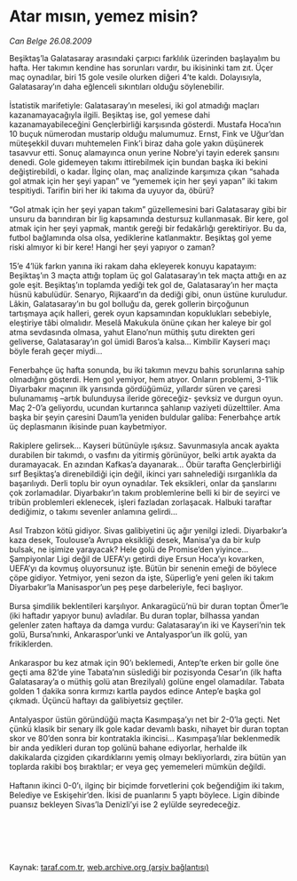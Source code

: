 # Atar mısın, yemez misin?

*Can Belge 26.08.2009*

<div class="taraf_structure_2col_1zq">
<div class="margen_n">



 <p>Beşiktaş’la Galatasaray arasındaki çarpıcı farklılık üzerinden başlayalım bu hafta. Her takımın kendine has sorunları vardır, bu ikisininki tam zıt. Üçer maç oynadılar, biri 15 gole vesile olurken diğeri 4’te kaldı. Dolayısıyla, Galatasaray’ın daha eğlenceli sıkıntıları olduğu söylenebilir. <br/><br/>İstatistik marifetiyle: Galatasaray’ın meselesi, iki gol atmadığı maçları kazanamayacağıyla ilgili. Beşiktaş ise, gol yemese dahi kazanamayabileceğini Gençlerbirliği karşısında gösterdi. Mustafa Hoca’nın 10 buçuk nümerodan mustarip olduğu malumumuz. Ernst, Fink ve Uğur’dan müteşekkil duvarı muhtemelen Fink’i biraz daha gole yakın düşünerek tasavvur etti. Sonuç alamayınca onun yerine Nobre’yi tayin ederek şansını denedi. Gole gidemeyen takımı ittirebilmek için bundan başka iki bekini değiştirebildi, o kadar. İlginç olan, maç analizinde karşımıza çıkan “sahada gol atmak için her şeyi yapan” ve “yememek için her şeyi yapan” iki takım tespitiydi. Tarifin biri her iki takıma da uyuyor da, öbürü? <br/><br/>“Gol atmak için her şeyi yapan takım” güzellemesini bari Galatasaray gibi bir unsuru da barındıran bir lig kapsamında destursuz kullanmasak. Bir kere, gol atmak için her şeyi yapmak, mantık gereği bir fedakârlığı gerektiriyor. Bu da, futbol bağlamında olsa olsa, yediklerine katlanmaktır. Beşiktaş gol yeme riski almıyor ki bir kere! Hangi her şeyi yapıyor o zaman? <br/><br/>15’e 4’lük farkın yanına iki rakam daha ekleyerek konuyu kapatayım: Beşiktaş’ın 3 maçta attığı toplam üç gol Galatasaray’ın tek maçta attığı en az gole eşit. Beşiktaş’ın toplamda yediği tek gol de, Galatasaray’ın her maçta hüsnü kabulüdür. Senaryo, Rijkaard’ın da dediği gibi, onun üstüne kuruludur. Lâkin, Galatasaray’ın bu gol bolluğu da, gerek gollerin birçoğunun tartışmaya açık halleri, gerek oyun kapsamından kopuklukları sebebiyle, eleştiriye tâbi olmalıdır. Meselâ Makukula önüne çıkan her kaleye bir gol atma sevdasında olmasa, yahut Elano’nun müthiş şutu direkten geri geliverse, Galatasaray’ın gol ümidi Baros’a kalsa... Kimbilir Kayseri maçı böyle ferah geçer miydi... <br/><br/>Fenerbahçe üç hafta sonunda, bu iki takımın mevzu bahis sorunlarına sahip olmadığını gösterdi. Hem gol yemiyor, hem atıyor. Onların problemi, 3-1’lik Diyarbakır maçının ilk yarısında gördüğümüz, yıllardır süren ve çaresi bulunamamış –artık bulunduysa ileride göreceğiz- şevksiz ve durgun oyun. Maç 2-0’a geliyordu, ucundan kurtarınca şahlanıp vaziyeti düzelttiler. Ama başka bir şeyin çaresini Daum’la yeniden buldular galiba: Fenerbahçe artık üç deplasmanın ikisinde puan kaybetmiyor. <br/><br/>Rakiplere gelirsek... Kayseri bütünüyle ışıksız. Savunmasıyla ancak ayakta durabilen bir takımdı, o vasfını da yitirmiş görünüyor, belki artık ayakta da duramayacak. En azından Kafkas’a dayanarak... Öbür tarafta Gençlerbirliği sırf Beşiktaş’a direnebildiği için değil, ikinci yarı sahnelediği ısırganlıkla da başarılıydı. Derli toplu bir oyun oynadılar. Tek eksikleri, onlar da şanslarını çok zorlamadılar. Diyarbakır’ın takım problemlerine belli ki bir de seyirci ve tribün problemleri eklenecek, işleri fazladan zorlaşacak. Halbuki taraftar dediğimiz, o takımı sevenler anlamına gelirdi... <br/><br/>Asıl Trabzon kötü gidiyor. Sivas galibiyetini üç ağır yenilgi izledi. Diyarbakır’a kaza desek, Toulouse’a Avrupa eksikliği desek, Manisa’ya da bir kulp bulsak, ne işimize yarayacak? Hele golü de Promise’den yiyince... Şampiyonlar Ligi değil de UEFA’yı getirdi diye Ersun Hoca’yı kovarken, UEFA’yı da kovmuş oluyorsunuz işte. Bütün bir senenin emeği de böylece çöpe gidiyor. Yetmiyor, yeni sezon da işte, Süperlig’e yeni gelen iki takım Diyarbakır’la Manisaspor’un peş peşe darbeleriyle, feci başlıyor. <br/><br/>Bursa şimdilik beklentileri karşılıyor. Ankaragücü’nü bir duran toptan Ömer’le (iki haftadır yapıyor bunu) avladılar. Bu duran toplar, bilhassa yandan gelenler zaten haftaya da damga vurdu: Galatasaray’ın iki ve Kayseri’nin tek golü, Bursa’nınki, Ankaraspor’unki ve Antalyaspor’un ilk golü, yan frikiklerden. <br/><br/>Ankaraspor bu kez atmak için 90’ı beklemedi, Antep’te erken bir golle öne geçti ama 82’de yine Tabata’nın süslediği bir pozisyonda Cesar’ın (ilk hafta Galatasaray’a o müthiş golü atan Brezilyalı) golüne engel olamadılar. Tabata golden 1 dakika sonra kırmızı kartla paydos edince Antep’e başka gol çıkmadı. Üçüncü haftayı da galibiyetsiz geçtiler. <br/><br/>Antalyaspor üstün göründüğü maçta Kasımpaşa’yı net bir 2-0’la geçti. Net çünkü klasik bir senary ilk gole kadar devamlı baskı, nihayet bir duran toptan skor ve 80’den sonra bir kontratakla ikincisi... Kasımpaşa’lılar beklenmedik bir anda yedikleri duran top golünü bahane ediyorlar, herhalde ilk dakikalarda çizgiden çıkardıklarını yemiş olmayı bekliyorlardı, zira bütün yan toplarda rakibi boş bıraktılar; er veya geç yememeleri mümkün değildi. <br/><br/>Haftanın ikinci 0-0’ı, ilginç bir biçimde forvetlerini çok beğendiğim iki takım, Belediye ve Eskişehir’den. İkisi de puanlarını 5 yaptı böylece. Ligin dibinde puansız bekleyen Sivas’la Denizli’yi ise 2 eylülde seyredeceğiz.</p>
<br/>
<br/>
<br/>



<br/>


<div id="taraf_not">
</div>

</div>


</div>

Kaynak: [taraf.com.tr](http://taraf.com.tr:80/makale/7065.htm), [web.archive.org (arşiv bağlantısı)](http://web.archive.org/web/20091204175054/http://taraf.com.tr:80/makale/7065.htm)

